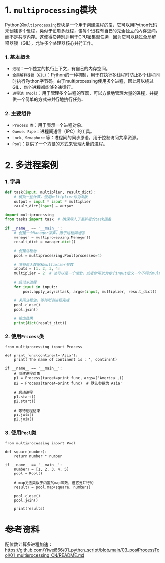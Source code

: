 # 1. `multiprocessing`模块


Python的`multiprocessing`模块是一个用于创建进程的库，它可以用Python代码来创建多个进程，类似于使用多线程，但每个进程有自己的完全独立的内存空间，而不是共享内存。这使得它特别适用于CPU密集型任务，因为它可以绕过全局解释器锁（GIL），允许多个处理器核心并行工作。

### 1. 基本概念

- `进程`：一个独立的执行上下文，有自己的内存空间。
- `全局解释器锁（GIL）`：Python的一种机制，用于在执行多线程时防止多个线程同时执行Python字节码。由于multiprocessing使用多个进程，因此可以绕过GIL，每个进程都能够全速运行。
- `进程池（Pool）`：用于管理多个进程的容器，可以方便地管理大量的进程，并提供一个简单的方式来并行地执行任务。


### 2. 主要组件

- `Process 类`：用于表示一个进程对象。
- `Queue、Pipe`：进程间通信（IPC）的工具。
- `Lock、Semaphore` 等：进程间的同步原语，用于控制访问共享资源。
- `Pool`：提供了一个方便的方式来管理大量的进程。






# 2. 多进程案例


### 1. 字典

```py
def task(input, multiplier, result_dict):
    # 模拟一些计算，使用multiplier作为乘数
    output = input * input * multiplier
    result_dict[input] = output
```



```py
import multiprocessing
from tasks import task  # 确保导入了更新后的task函数

if __name__ == '__main__':
    # 创建一个Manager字典，用于进程间通信
    manager = multiprocessing.Manager()
    result_dict = manager.dict()

    # 创建进程池
    pool = multiprocessing.Pool(processes=4)

    # 准备输入数据和multiplier参数
    inputs = [1, 2, 3, 4]
    multiplier = 2  # 这可以是一个常数，或者你可以为每个input定义一个不同的multiplier

    # 启动多进程
    for input in inputs:
        pool.apply_async(task, args=(input, multiplier, result_dict))

    # 关闭进程池，等待所有进程完成
    pool.close()
    pool.join()

    # 输出结果
    print(dict(result_dict))
```


### 2. 使用`Process`类


```
from multiprocessing import Process

def print_func(continent='Asia'):
    print('The name of continent is : ', continent)

if __name__ == '__main__':
    # 创建进程对象
    p1 = Process(target=print_func, args=('America',))
    p2 = Process(target=print_func)  # 默认参数为'Asia'

    # 启动进程
    p1.start()
    p2.start()

    # 等待进程结束
    p1.join()
    p2.join()
```




### 3. 使用`Pool`类

```
from multiprocessing import Pool

def square(number):
    return number * number

if __name__ == '__main__':
    numbers = [1, 2, 3, 4, 5]
    pool = Pool()

    # map方法类似于内置的map函数，但它是并行的
    results = pool.map(square, numbers)

    pool.close()
    pool.join()

    print(results)
```





# 参考资料

配位数计算多进程加速：https://github.com/Yiwei666/01_python_script/blob/main/03_postProcessTool/01_multiprocessing_CN/README.md





